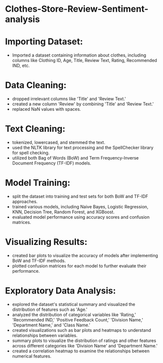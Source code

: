 # Clothes-Store-Review-Sentiment-analysis
# Importing Dataset:

- Imported a dataset containing information about clothes, including columns like Clothing ID, Age, Title, Review Text, Rating, Recommended IND, etc.


# Data Cleaning:

- dropped irrelevant columns like 'Title' and 'Review Text.'
- created a new column 'Review' by combining 'Title' and 'Review Text.'
- replaced NaN values with spaces.

# Text Cleaning:

- tokenized, lowercased, and stemmed the text.
- used the NLTK library for text processing and the SpellChecker library for spell checking.
- utilized both Bag of Words (BoW) and Term Frequency-Inverse Document Frequency (TF-IDF) models.

# Model Training:

- split the dataset into training and test sets for both BoW and TF-IDF approaches.
- trained various models, including Naive Bayes, Logistic Regression, KNN, Decision Tree, Random Forest, and XGBoost.
- evaluated model performance using accuracy scores and confusion matrices.
#  Visualizing Results:

- created bar plots to visualize the accuracy of models after implementing BoW and TF-IDF methods.
- plotted confusion matrices for each model to further evaluate their performance.

# Exploratory Data Analysis:

- explored the dataset's statistical summary and visualized the distribution of features such as 'Age.'
- analyzed the distribution of categorical variables like 'Rating,' 'Recommended IND,' 'Positive Feedback Count,' 'Division Name,' 'Department Name,' and 'Class Name.'
- created visualizations such as bar plots and heatmaps to understand relationships between variables.
- summary plots to visualize the distribution of ratings and other features across different categories like 'Division Name' and 'Department Name.'
- created a correlation heatmap to examine the relationships between numerical features.

